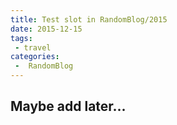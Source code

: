 ```yaml
---
title: Test slot in RandomBlog/2015
date: 2015-12-15
tags:
 - travel
categories:
 -  RandomBlog
---
```


## Maybe add later...